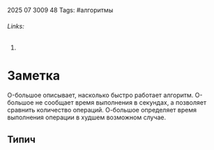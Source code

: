 2025 07 3009 48
Tags: #алгоритмы 
###### Links: 
1) 
# Заметка
O-большое описывает, насколько быстро работает алгоритм. O-большое не сообщает время выполнения в секундах, а позволяет  сравнить количество операций. О-большое определяет время выполнения операции в худшем возможном случае.
## Типич